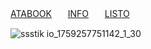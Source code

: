 [ATABOOK](https://wishbone.atabook.org/)ㅤㅤ[INFO](https://rentry.co/orph)ㅤㅤ[LISTO](https://listography.com/orph)


![ssstik io_1759257751142_1_30](https://github.com/user-attachments/assets/ca39dbde-c8ab-4b7e-ae6e-2a49fba2dd50)
